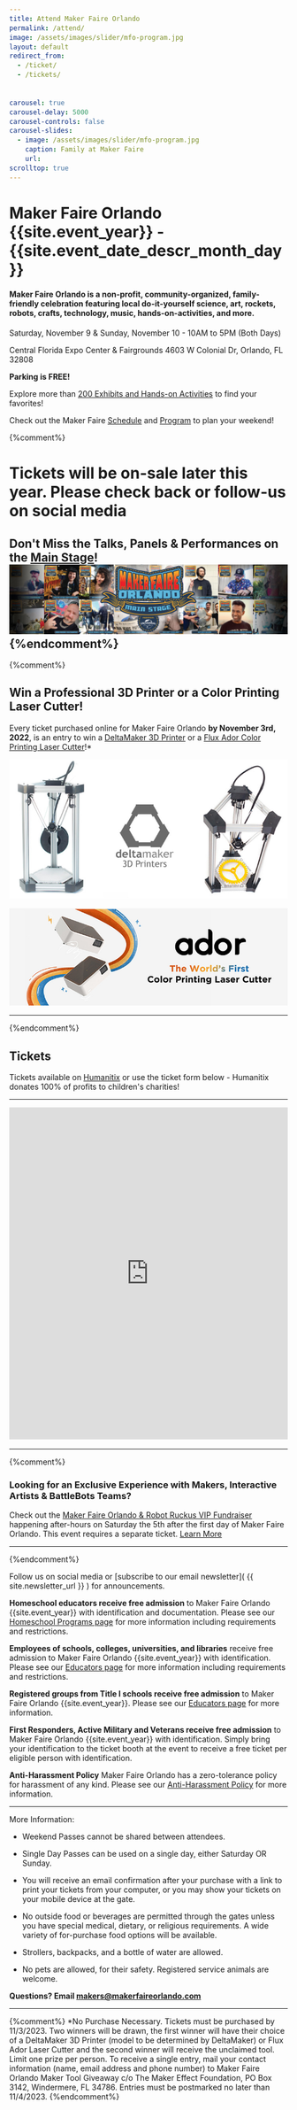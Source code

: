 ```yaml
---
title: Attend Maker Faire Orlando
permalink: /attend/
image: /assets/images/slider/mfo-program.jpg  
layout: default
redirect_from:
  - /ticket/
  - /tickets/


carousel: true
carousel-delay: 5000
carousel-controls: false
carousel-slides:
  - image: /assets/images/slider/mfo-program.jpg  
    caption: Family at Maker Faire
    url:
scrolltop: true
---
```


# Maker Faire Orlando {{site.event_year}} - {{site.event_date_descr_month_day}}
#### Maker Faire Orlando is a non-profit, community-organized, family-friendly celebration featuring local do-it-yourself science, art, rockets, robots, crafts, technology, music, hands-on-activities, and more.


Saturday, November 9 & Sunday, November 10 - 10AM to 5PM (Both Days)

Central Florida Expo Center & Fairgrounds
4603 W Colonial Dr, Orlando, FL 32808

**Parking is FREE!**

Explore more than [200 Exhibits and Hands-on Activities](/makers) to find your favorites!

Check out the Maker Faire [Schedule](/schedule) and [Program](/program) to plan your weekend!

{%comment%}
# Tickets will be on-sale later this year. Please check back or follow-us on social media


Don't Miss the Talks, Panels & Performances on the [Main Stage](/stage)!
<a href="/stage"><img src="/assets/images/stage/stage-header-MFO23.jpg" style="max-width: 100%;"></a>
{%endcomment%}
---

{%comment%}
## Win a Professional 3D Printer or a Color Printing Laser Cutter!
Every ticket purchased online for Maker Faire Orlando **by November 3rd, 2022**, is an entry to win a [DeltaMaker 3D Printer](https://www.deltamaker.com/products/deltamaker-2?variant=5444235649) or a [Flux Ador Color Printing Laser Cutter]((https://flux3dp.com/ador/))!*

<a href="https://www.deltamaker.com/products/deltamaker-2?variant=5444235649"><img src="/assets/images/giveaway/deltamaker-giveaway.jpg" style="max-width: 100%;" alt="3D Printer Giveaway"></a>

<a href="https://flux3dp.com/ador/"><img src="/assets/images/giveaway/flux_adore_MFO23.jpg" style="max-width: 100%; " alt="Color Printing Laser Cutter giveaway"></a>

---
{%endcomment%}


## Tickets
Tickets available on [Humanitix](https://events.humanitix.com/makerfaireorlando) or use the ticket form below - Humanitix donates 100% of profits to children's charities!


---

<iframe id="iframe-container" src="https://events.humanitix.com/makerfaireorlando/tickets?w=true&p=%23353337" width="100%" height="600px" frameborder="0"></iframe>
<script>
  var humanitix = {
      findPos: function(obj) {
          var curtop = 0;
          if (obj.offsetParent) {
          do {
              curtop += obj.offsetTop;
          } while ((obj = obj.offsetParent));
          return [curtop];
          }
      }
  };
  window.addEventListener('message', function (e) {
      if (e.origin !== "https://events.humanitix.com"){
          return;
      }   
      var messageData = e.data;
      var iframeEl = document.getElementById('iframe-container');
      if (iframeEl && messageData && !isNaN(messageData.scrollHeight)){
          iframeEl.style.height = messageData.scrollHeight + 'px';
      }
      if (iframeEl && messageData && messageData.pageChange) {
        window.scroll(0, humanitix.findPos(iframeEl));
    }

  }, false);
</script>

---


{%comment%}
### Looking for an Exclusive Experience with Makers, Interactive Artists & BattleBots Teams?
Check out the [Maker Faire Orlando & Robot Ruckus VIP Fundraiser](https://events.humanitix.com/maker-faire-orlando-and-robot-ruckus-vip-fundraiser) happening after-hours on Saturday the 5th after the first day of Maker Faire Orlando. This event requires a separate ticket. [Learn More](https://events.humanitix.com/maker-faire-orlando-and-robot-ruckus-vip-fundraiser)

---
{%endcomment%}

Follow us on social media or [subscribe to our email newsletter]( {{ site.newsletter_url }} ) for announcements.

**Homeschool educators receive free admission** to Maker Faire Orlando {{site.event_year}} with identification and documentation.
Please see our [Homeschool Programs page](/homeschool) for more information including requirements and restrictions.

**Employees of schools, colleges, universities, and libraries** receive free admission to Maker Faire Orlando {{site.event_year}} with identification.
Please see our [Educators page](/educators) for more information including requirements and restrictions.

**Registered groups from Title I schools receive free admission** to Maker Faire Orlando {{site.event_year}}.
Please see our [Educators page](/educators) for more information.

**First Responders, Active Military and Veterans receive free admission** to Maker Faire Orlando {{site.event_year}} with identification. Simply bring your identification to the ticket booth at the event to receive a free ticket per eligible person with identification.

**Anti-Harassment Policy** Maker Faire Orlando has a zero-tolerance policy for harassment of any kind. Please see our [Anti-Harassment Policy](/anti-harassment) for more information.

---

More Information:

* Weekend Passes cannot be shared between attendees.

* Single Day Passes can be used on a single day, either Saturday OR Sunday.

* You will receive an email confirmation after your purchase with a link to print your tickets from your computer, or you may show your tickets on your mobile device at the gate.

* No outside food or beverages are permitted through the gates unless you have special medical, dietary, or religious requirements. A wide variety of for-purchase food options will be available.

* Strollers, backpacks, and a bottle of water are allowed.

* No pets are allowed, for their safety. Registered service animals are welcome.



**Questions? Email <makers@makerfaireorlando.com>**

---
{%comment%}
*No Purchase Necessary. Tickets must be purchased by 11/3/2023. Two winners will be drawn, the first winner will have their choice of a DeltaMaker 3D Printer (model to be determined by DeltaMaker) or Flux Ador Laser Cutter and the second winner will receive the unclaimed tool. Limit one prize per person. To receive a single entry, mail your contact information (name, email address and phone number) to Maker Faire Orlando Maker Tool Giveaway c/o The Maker Effect Foundation, PO Box 3142, Windermere, FL 34786. Entries must be postmarked no later than 11/4/2023.
{%endcomment%}